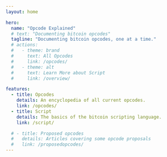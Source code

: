 ```yaml
---
layout: home

hero:
  name: "Opcode Explained"
  # text: "Documenting bitcoin opcodes"
  tagline: "Documenting bitcoin opcodes, one at a time."
  # actions:
  #   - theme: brand
  #     text: All Opcodes
  #     link: /opcodes/
  #   - theme: alt
  #     text: Learn More about Script
  #     link: /overview/

features:
  - title: Opcodes
    details: An encyclopedia of all current opcodes.
    link: /opcodes/
  - title: Script
    details: The basics of the bitcoin scripting language.
    link: /script/

  # - title: Proposed opcodes
  #   details: Articles covering some opcode proposals
  #   link: /proposedopcodes/ 
---
```


